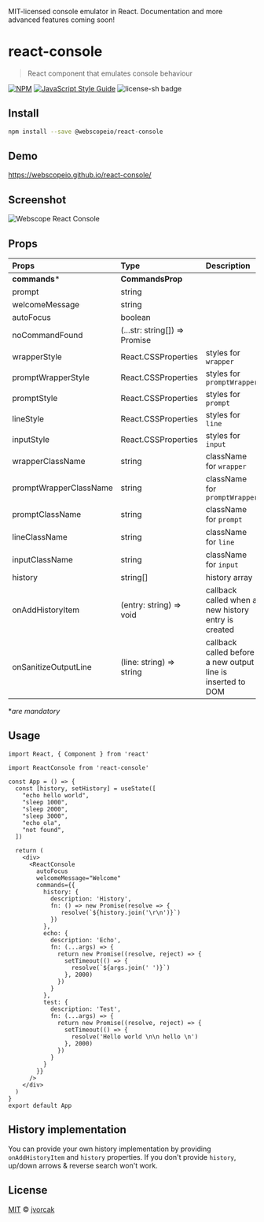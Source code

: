 MIT-licensed console emulator in React. Documentation and more advanced features coming soon!

# react-console

> React component that emulates console behaviour

[![NPM](https://img.shields.io/npm/v/react-console.svg)](https://www.npmjs.com/package/react-console)
[![JavaScript Style Guide](https://img.shields.io/badge/code_style-standard-brightgreen.svg)](https://standardjs.com)
![license-sh badge](https://img.shields.io/endpoint?label=license-sh&url=https%3A%2F%2Flicense.sh%2Fapi%2Fshield%3Fowner%3Dwebscopeio%26repo%3Dreact-console%26repoID%3D158874576%26token_type%3Dbearer%26type%3Dgithub)


## Install

```bash
npm install --save @webscopeio/react-console
```

## Demo

https://webscopeio.github.io/react-console/

## Screenshot

![Webscope React Console](https://user-images.githubusercontent.com/1083817/48961581-14dce380-ef76-11e8-9d89-66c3815e46fe.png)

## Props


| Props                  | Type                                                                  | Description |
| :--------------------- | :-------------------------------------------------------------------- |:--------------|
| **commands***          | **CommandsProp** |
| prompt                 | string |
| welcomeMessage         | string |
| autoFocus              | boolean|
| noCommandFound         | (...str: string[]) => Promise<string> |
| wrapperStyle           | React.CSSProperties | styles for `wrapper` |
| promptWrapperStyle     | React.CSSProperties | styles for `promptWrapper` |
| promptStyle            | React.CSSProperties | styles for `prompt` |
| lineStyle              | React.CSSProperties | styles for `line` |
| inputStyle             | React.CSSProperties | styles for `input` |
| wrapperClassName       | string | className for `wrapper` |
| promptWrapperClassName | string | className for `promptWrapper` |
| promptClassName        | string | className for `prompt` |
| lineClassName          | string | className for `line` |
| inputClassName         | string | className for `input` |
| history                | string[] | history array |
| onAddHistoryItem       | (entry: string) => void | callback called when a new history entry is created |
| onSanitizeOutputLine   | (line: string) => string | callback called before a new output line is inserted to DOM |

\*_are mandatory_

## Usage

```tsx
import React, { Component } from 'react'

import ReactConsole from 'react-console'

const App = () => {
  const [history, setHistory] = useState([
    "echo hello world",
    "sleep 1000",
    "sleep 2000",
    "sleep 3000",
    "echo ola",
    "not found",
  ])

  return (
    <div>
      <ReactConsole
        autoFocus
        welcomeMessage="Welcome"
        commands={{
          history: {
            description: 'History',
            fn: () => new Promise(resolve => {
               resolve(`${history.join('\r\n')}`)
            })
          },
          echo: {
            description: 'Echo',
            fn: (...args) => {
              return new Promise((resolve, reject) => {
                setTimeout(() => {
                  resolve(`${args.join(' ')}`)
                }, 2000)
              })
            }
          },
          test: {
            description: 'Test',
            fn: (...args) => {
              return new Promise((resolve, reject) => {
                setTimeout(() => {
                  resolve('Hello world \n\n hello \n')
                }, 2000)
              })
            }
          }
        }}
      />
    </div>
  )
}
export default App
```

## History implementation

You can provide your own history implementation by providing `onAddHistoryItem` and `history` properties.
If you don't provide `history`, up/down arrows & reverse search won't work.


## License

[MIT](https://opensource.org/licenses/MIT) © [jvorcak](https://github.com/jvorcak)
